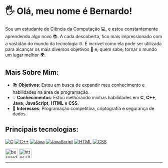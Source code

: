 <!--role a tela até o final para pegar algumas anotações que eu guardei nos últimos commits nessa pag:-->

<!--

# bernardocodes
<h1 align="center">Hi 👋, I'm Bernardo!</h1>
<h3 align="center">A passionate computer science student from Brazil!</h3>

I’m currently learning **C language and web development.**

<h3 align="left">Connect with me:</h3>
<p align="left">
<a href="https://www.codechef.com/users/bernardocodes" target="blank"><img align="center" src="https://cdn.jsdelivr.net/npm/simple-icons@3.1.0/icons/codechef.svg" alt="bernardocodes" height="30" width="40" /></a>
</p>

<h3 align="left">Languages and Tools:</h3>
<p align="left"> <a href="https://www.cprogramming.com/" target="_blank" rel="noreferrer"> <img src="https://raw.githubusercontent.com/devicons/devicon/master/icons/c/c-original.svg" alt="c" width="40" height="40"/> </a> <a href="https://www.w3schools.com/cpp/" target="_blank" rel="noreferrer"> <img src="https://raw.githubusercontent.com/devicons/devicon/master/icons/cplusplus/cplusplus-original.svg" alt="cplusplus" width="40" height="40"/> </a> <a href="https://www.w3schools.com/css/" target="_blank" rel="noreferrer"> <img src="https://raw.githubusercontent.com/devicons/devicon/master/icons/css3/css3-original-wordmark.svg" alt="css3" width="40" height="40"/> </a> <a href="https://www.w3.org/html/" target="_blank" rel="noreferrer"> <img src="https://raw.githubusercontent.com/devicons/devicon/master/icons/html5/html5-original-wordmark.svg" alt="html5" width="40" height="40"/> </a> <a href="https://developer.mozilla.org/en-US/docs/Web/JavaScript" target="_blank" rel="noreferrer"> <img src="https://raw.githubusercontent.com/devicons/devicon/master/icons/javascript/javascript-original.svg" alt="javascript" width="40" height="40"/> </a> </p>

<p><img align="center" src="https://github-readme-stats.vercel.app/api/top-langs?username=bernardocodes&show_icons=true&locale=en&layout=compact" alt="bernardocodes" /></p>

![img500px](https://github.com/bernardocodes/bernardocodes/assets/121183049/ba6a65c9-20b4-4b40-b012-780a8f4a9156)

-->

<!--
- essa linha de código logo abaixo mostra um gráfico das linguagens mais usadas pelo meu perfil. A medida que for postando código por aqui, talvez seja interessante ativar
<p><img align="center" src="https://github-readme-stats.vercel.app/api/top-langs?username=bernardocodes&show_icons=true&locale=en&layout=compact" alt="bernardocodes" /></p>

onde pegar os emojis: https://emojipedia.org/pt/livros

gerador de profile readme: https://rahuldkjain.github.io/gh-profile-readme-generator/

perfis premiados para inspiração: https://zzetao.github.io/awesome-github-profile/

esse aqui vale a pena: (gerador)
https://profile-readme-generator.com/
-->

# 🖐️ Olá, meu nome é Bernardo!

Sou um estudante de Ciência da Computação 💻, e estou constantemente aprendendo algo novo 📚. A cada descoberta, fico mais impressionado com a vastidão do mundo da tecnologia 🌐. É incrível como ela pode ser utilizada para alcançar os mais diversos objetivos 🎯 e, quem sabe, tornar o mundo um lugar melhor 🌍.



## Mais Sobre Mim:

- 📚 **Objetivos**: Estou  em busca de expandir meu conhecimento e habilidades na área de programação.
- 💡 **Conhecimentos**: Estou melhorando minhas habilidades em **C**, **C++**, **Java**, **JavaScript**, **HTML** e **CSS**.
- 🚀 **Interesses**: Programação competitiva, criptografia e segurança de dados. <!--e hackatons-->
<!-- - 🤝 **Colaboração**: Estou aberto a oportunidades de colaboração e aprendizado com outros desenvolvedores. -->
<!-- - 💬 **Perguntas**: Sinta-se à vontade para me perguntar sobre programação ou tecnologia, estou aqui para aprender e ajudar.-->
<!-- - 📫 **Contato**: Pode me encontrar no LinkedIn ou me enviar um e-mail para bernardo.polaki@gmail.com.-->
<!-- - 📖 **Interesses**: Além da programação, gosto de explorar novos tópicos e aprender sobre diferentes áreas da tecnologia. -->


<!--
## Principais tecnologias com as quais eu trabalhei até agora:
-->

## Principais tecnologias:

[![C](https://img.icons8.com/color/48/000000/c-programming.png)](https://en.wikipedia.org/wiki/C_(programming_language))
[![C++](https://img.icons8.com/color/48/000000/c-plus-plus-logo.png)](https://en.wikipedia.org/wiki/C%2B%2B)
[![Java](https://img.icons8.com/color/48/000000/java-coffee-cup-logo.png)](https://en.wikipedia.org/wiki/Java_(programming_language))
[![JavaScript](https://img.icons8.com/color/48/000000/javascript.png)](https://en.wikipedia.org/wiki/JavaScript)
[![HTML](https://img.icons8.com/color/48/000000/html-5.png)](https://en.wikipedia.org/wiki/HTML)
[![CSS](https://img.icons8.com/color/48/000000/css3.png)](https://en.wikipedia.org/wiki/CSS)

<a href="https://codeforces.com/profile/bernardocodes" target="blank"><img align="center" src="https://raw.githubusercontent.com/rahuldkjain/github-profile-readme-generator/master/src/images/icons/Social/codeforces.svg" alt="bernardocodes" height="30" width="40" /></a>
<a href="https://www.leetcode.com/https://leetcode.com/u/bernardocodes/" target="blank"><img align="center" src="https://raw.githubusercontent.com/rahuldkjain/github-profile-readme-generator/master/src/images/icons/Social/leet-code.svg" alt="https://leetcode.com/u/bernardocodes/" height="30" width="40" /></a>
</p>
<!--
<a href="https://www.beecrowd.com.br/judge/en/profile/bernardocodes" target="blank">
  <img align="center" src="https://i.imgur.com/wSxDDwv.png" alt="Beecrowd Profile" height="50" width="50" />
</a>
-->



<!--



<!--
## Perfis de Competição

[⚙️ Codeforces](https://codeforces.com/profile/bernardocodes) 
[🐝 Beecrowd](https://judge.beecrowd.com/pt/profile/1015725)
-->

---

<!--

<p align="left">

<a href="https://codeforces.com/profile/bernardocodes" target="blank"><img align="center" src="https://raw.githubusercontent.com/rahuldkjain/github-profile-readme-generator/master/src/images/icons/Social/codeforces.svg" alt="bernardocodes" height="30" width="40" /></a>
</p>

-->
